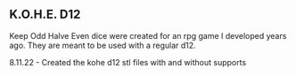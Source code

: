 ## K.O.H.E. D12

Keep Odd Halve Even dice were created for an rpg game I developed years ago. They are meant to be used with a regular d12.

8.11.22 - Created the kohe d12 stl files with and without supports
